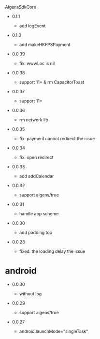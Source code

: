 AigensSdkCore
* 0.1.1
  * add logEvent

* 0.1.0
  * add makeHKFPSPayment

* 0.0.39
  * fix: wwwLoc is nil

* 0.0.38
  * support 11+ & rm CapacitorToast

* 0.0.37
  * support 11+

* 0.0.36
  * rm network lib

* 0.0.35
  * fix: payment cannot redirect the issue

* 0.0.34
  * fix: open redirect


* 0.0.33
  * add addCalendar


* 0.0.32
  * support aigens/true


* 0.0.31
  * handle app scheme

* 0.0.30
  * add padding top

* 0.0.28
  * fixed: the loading delay the issue



# android

* 0.0.30
  * without log

* 0.0.29
  * support aigens/true

* 0.0.27
    * android:launchMode="singleTask"
